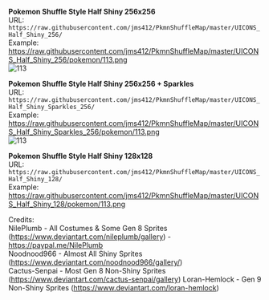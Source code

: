 **Pokemon Shuffle Style Half Shiny 256x256**<br />
URL: `https://raw.githubusercontent.com/jms412/PkmnShuffleMap/master/UICONS_Half_Shiny_256/`<br />
Example: https://raw.githubusercontent.com/jms412/PkmnShuffleMap/master/UICONS_Half_Shiny_256/pokemon/113.png<br />
![113](https://user-images.githubusercontent.com/80012316/131270553-ee4079c1-33d8-416e-90a1-5d0fc4482665.png)<br />


**Pokemon Shuffle Style Half Shiny 256x256 + Sparkles**<br />
URL: `https://raw.githubusercontent.com/jms412/PkmnShuffleMap/master/UICONS_Half_Shiny_Sparkles_256/`<br />
Example: https://raw.githubusercontent.com/jms412/PkmnShuffleMap/master/UICONS_Half_Shiny_Sparkles_256/pokemon/113.png<br />
![113](https://user-images.githubusercontent.com/80012316/131270549-e12bfa71-0f1c-413b-b158-74a7f6739d85.png)


**Pokemon Shuffle Style Half Shiny 128x128**<br />
URL: `https://raw.githubusercontent.com/jms412/PkmnShuffleMap/master/UICONS_Half_Shiny_128/`<br />
Example: https://raw.githubusercontent.com/jms412/PkmnShuffleMap/master/UICONS_Half_Shiny_128/pokemon/113.png<br />

Credits:<br />
NilePlumb - All Costumes & Some Gen 8 Sprites (https://www.deviantart.com/nileplumb/gallery) - https://paypal.me/NilePlumb<br />
Noodnood966 - Almost All Shiny Sprites (https://www.deviantart.com/noodnood966/gallery/)<br />
Cactus-Senpai - Most Gen 8 Non-Shiny Sprites (https://www.deviantart.com/cactus-senpai/gallery)
Loran-Hemlock - Gen 9 Non-Shiny Sprites (https://www.deviantart.com/loran-hemlock)
